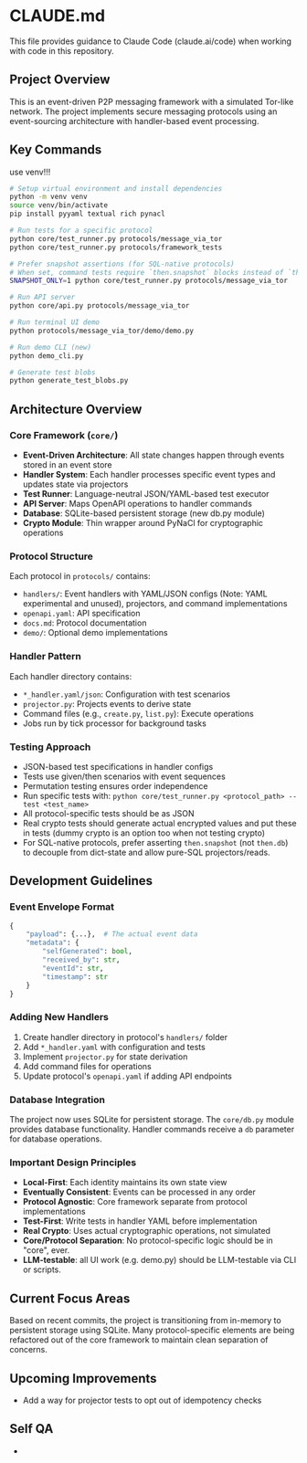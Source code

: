 # CLAUDE.md

This file provides guidance to Claude Code (claude.ai/code) when working with code in this repository.

## Project Overview

This is an event-driven P2P messaging framework with a simulated Tor-like network. The project implements secure messaging protocols using an event-sourcing architecture with handler-based event processing.

## Key Commands

use venv!!!

```bash
# Setup virtual environment and install dependencies
python -m venv venv
source venv/bin/activate
pip install pyyaml textual rich pynacl

# Run tests for a specific protocol
python core/test_runner.py protocols/message_via_tor
python core/test_runner.py protocols/framework_tests

# Prefer snapshot assertions (for SQL-native protocols)
# When set, command tests require `then.snapshot` blocks instead of `then.db`.
SNAPSHOT_ONLY=1 python core/test_runner.py protocols/message_via_tor

# Run API server
python core/api.py protocols/message_via_tor

# Run terminal UI demo
python protocols/message_via_tor/demo/demo.py

# Run demo CLI (new)
python demo_cli.py

# Generate test blobs
python generate_test_blobs.py
```

## Architecture Overview

### Core Framework (`core/`)
- **Event-Driven Architecture**: All state changes happen through events stored in an event store
- **Handler System**: Each handler processes specific event types and updates state via projectors
- **Test Runner**: Language-neutral JSON/YAML-based test executor
- **API Server**: Maps OpenAPI operations to handler commands
- **Database**: SQLite-based persistent storage (new db.py module)
- **Crypto Module**: Thin wrapper around PyNaCl for cryptographic operations

### Protocol Structure
Each protocol in `protocols/` contains:
- `handlers/`: Event handlers with YAML/JSON configs (Note: YAML experimental and unused), projectors, and command implementations
- `openapi.yaml`: API specification
- `docs.md`: Protocol documentation
- `demo/`: Optional demo implementations

### Handler Pattern
Each handler directory contains:
- `*_handler.yaml/json`: Configuration with test scenarios
- `projector.py`: Projects events to derive state
- Command files (e.g., `create.py`, `list.py`): Execute operations
- Jobs run by tick processor for background tasks

### Testing Approach
- JSON-based test specifications in handler configs
- Tests use given/then scenarios with event sequences
- Permutation testing ensures order independence
- Run specific tests with: `python core/test_runner.py <protocol_path> --test <test_name>`
- All protocol-specific tests should be as JSON
- Real crypto tests should generate actual encrypted values and put these in tests (dummy crypto is an option too when not testing crypto)
- For SQL-native protocols, prefer asserting `then.snapshot` (not `then.db`) to decouple from dict-state and allow pure-SQL projectors/reads.

## Development Guidelines

### Event Envelope Format
```python
{
    "payload": {...},  # The actual event data
    "metadata": {
        "selfGenerated": bool,
        "received_by": str,
        "eventId": str,
        "timestamp": str
    }
}
```

### Adding New Handlers
1. Create handler directory in protocol's `handlers/` folder
2. Add `*_handler.yaml` with configuration and tests
3. Implement `projector.py` for state derivation
4. Add command files for operations
5. Update protocol's `openapi.yaml` if adding API endpoints

### Database Integration
The project now uses SQLite for persistent storage. The `core/db.py` module provides database functionality. Handler commands receive a `db` parameter for database operations.

### Important Design Principles
- **Local-First**: Each identity maintains its own state view
- **Eventually Consistent**: Events can be processed in any order
- **Protocol Agnostic**: Core framework separate from protocol implementations
- **Test-First**: Write tests in handler YAML before implementation
- **Real Crypto**: Uses actual cryptographic operations, not simulated
- **Core/Protocol Separation**: No protocol-specific logic should be in "core", ever.
- **LLM-testable**: all UI work (e.g. demo.py) should be LLM-testable via CLI or scripts.

## Current Focus Areas
Based on recent commits, the project is transitioning from in-memory to persistent storage using SQLite. Many protocol-specific elements are being refactored out of the core framework to maintain clean separation of concerns.

## Upcoming Improvements
- Add a way for projector tests to opt out of idempotency checks

## Self QA
- 